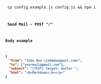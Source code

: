<code> cp config.example.js config.js && npm i

<b> Send Mail ~ POST "/"

Body example

```json
{
  "from": "John Doe <johmdoe@mail.com>",
  "to": ["yourmail@gmail.com"],
  "subject": "[TEST] target: mailer ",
  "html": "<b>Markdown</b></p>"
}
```
